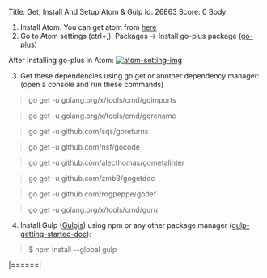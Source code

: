 Title: Get, Install And Setup Atom & Gulp
Id: 26863
Score: 0
Body:

1. Install Atom. You can get atom from [here][1]
2. Go to Atom settings (ctrl+,). Packages -> Install go-plus package ([go-plus][2])

After Installing go-plus in Atom:
[![atom-setting-img][3]][3]

3. Get these dependencies using go get or another dependency manager: (open a console and run these commands)

> go get -u golang.org/x/tools/cmd/goimports

> go get -u golang.org/x/tools/cmd/gorename 

> go get -u github.com/sqs/goreturns 

> go get -u github.com/nsf/gocode

> go get -u github.com/alecthomas/gometalinter

> go get -u github.com/zmb3/gogetdoc

> go get -u github.com/rogpeppe/godef

> go get -u golang.org/x/tools/cmd/guru

4. Install Gulp ([Gulpjs][4]) using npm or any other package manager ([gulp-getting-started-doc][5]):

> $ npm install --global gulp


  [1]: https://github.com/atom/atom/releases/tag/v1.12.7 "here"
  [2]: https://atom.io/packages/go-plus
  [3]: https://i.stack.imgur.com/HSbug.png
  [4]: http://gulpjs.com/
  [5]: https://github.com/gulpjs/gulp/blob/master/docs/getting-started.md
|======|
